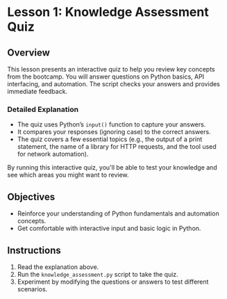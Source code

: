 # Lesson 1: Knowledge Assessment Quiz

## Overview
This lesson presents an interactive quiz to help you review key concepts from the bootcamp. You will answer questions on Python basics, API interfacing, and automation. The script checks your answers and provides immediate feedback.

### Detailed Explanation
- The quiz uses Python’s `input()` function to capture your answers.
- It compares your responses (ignoring case) to the correct answers.
- The quiz covers a few essential topics (e.g., the output of a print statement, the name of a library for HTTP requests, and the tool used for network automation).

By running this interactive quiz, you'll be able to test your knowledge and see which areas you might want to review.

## Objectives
- Reinforce your understanding of Python fundamentals and automation concepts.
- Get comfortable with interactive input and basic logic in Python.

## Instructions
1. Read the explanation above.
2. Run the `knowledge_assessment.py` script to take the quiz.
3. Experiment by modifying the questions or answers to test different scenarios.
